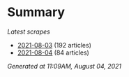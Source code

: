 # Summary
*Latest scrapes*
* [2021-08-03](https://github.com/nuuuwan/news_lk/blob/data/news_lk.2021-08-03.json) (192 articles)
* [2021-08-04](https://github.com/nuuuwan/news_lk/blob/data/news_lk.2021-08-04.json) (84 articles)

*Generated at 11:09AM, August 04, 2021*